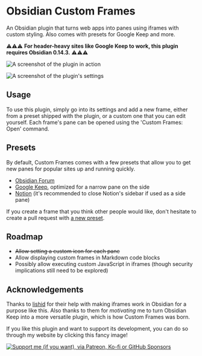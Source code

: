 # Obsidian Custom Frames
An Obsidian plugin that turns web apps into panes using iframes with custom styling. Also comes with presets for Google Keep and more.

⚠️⚠️⚠️ **For header-heavy sites like Google Keep to work, this plugin requires Obsidian 0.14.3.** ⚠️⚠️⚠️

![A screenshot of the plugin in action](https://raw.githubusercontent.com/Ellpeck/ObsidianCustomFrames/master/screenshot.png)

![A screenshot of the plugin's settings](https://raw.githubusercontent.com/Ellpeck/ObsidianCustomFrames/master/settings.png)

## Usage
To use this plugin, simply go into its settings and add a new frame, either from a preset shipped with the plugin, or a custom one that you can edit yourself. Each frame's pane can be opened using the 'Custom Frames: Open' command.

## Presets
By default, Custom Frames comes with a few presets that allow you to get new panes for popular sites up and running quickly.
- [Obsidian Forum](https://forum.obsidian.md/)
- [Google Keep](https://keep.google.com), optimized for a narrow pane on the side
- [Notion](https://www.notion.so/) (it's recommended to close Notion's sidebar if used as a side pane)

If you create a frame that you think other people would like, don't hesitate to create a pull request with [a new preset](https://github.com/Ellpeck/ObsidianCustomFrames/blob/master/main.ts#L7).

## Roadmap
- ~~Allow setting a custom icon for each pane~~
- Allow displaying custom frames in Markdown code blocks
- Possibly allow executing custom JavaScript in iframes (though security implications still need to be explored)

## Acknowledgements
Thanks to [lishid](https://github.com/lishid) for their help with making iframes work in Obsidian for a purpose like this. Also thanks to them for *motivating* me to turn Obsidian Keep into a more versatile plugin, which is how Custom Frames was born.

If you like this plugin and want to support its development, you can do so through my website by clicking this fancy image!

[![Support me (if you want), via Patreon, Ko-fi or GitHub Sponsors](https://ellpeck.de/res/generalsupport.png)](https://ellpeck.de/support)